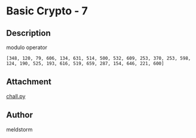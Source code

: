 # Basic Crypto - 7

## Description
modulo operator

`[348, 120, 79, 606, 134, 631, 514, 500, 532, 609, 253, 370, 253, 598, 124, 190, 525, 193, 616, 519, 659, 287, 154, 646, 221, 600]`

## Attachment
[chall.py](./dist/chall.py)

## Author
meldstorm